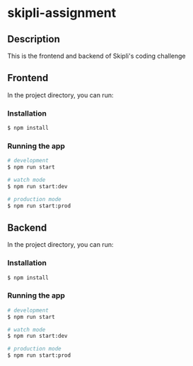 # skipli-assignment

## Description
This is the frontend and backend of Skipli's coding challenge

## Frontend
In the project directory, you can run:
### Installation

```bash
$ npm install
```

### Running the app

```bash
# development
$ npm run start

# watch mode
$ npm run start:dev

# production mode
$ npm run start:prod
```
## Backend
In the project directory, you can run:
### Installation

```bash
$ npm install
```

### Running the app

```bash
# development
$ npm run start

# watch mode
$ npm run start:dev

# production mode
$ npm run start:prod
```
